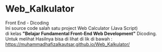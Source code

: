 # Web_Kalkulator
Front End - Dicoding <br>
Ini source code salah satu project Web Calculator (Java Script) <br>
di kelas <b>"Belajar Fundamental Front-End Web Development"</b> Dicoding.
Untuk melihat Hasilnya bisa di lihat di lik di bawah : https://muhammadhafizalkautsar.github.io/Web_Kalkulator/
